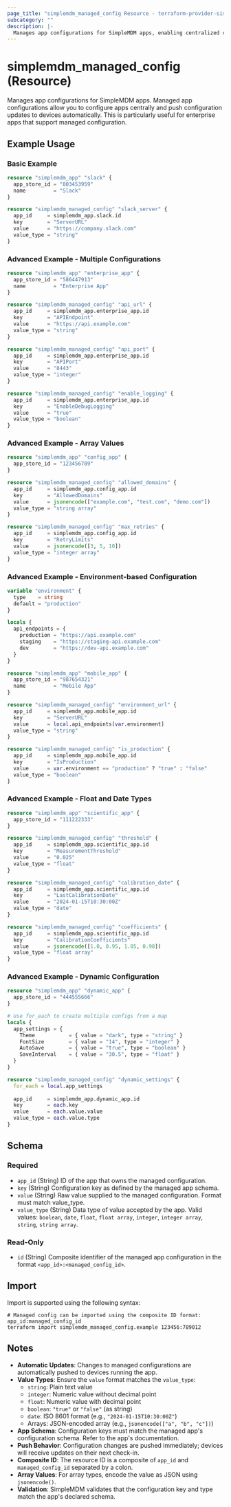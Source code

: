 ```yaml
---
page_title: "simplemdm_managed_config Resource - terraform-provider-simplemdm"
subcategory: ""
description: |-
  Manages app configurations for SimpleMDM apps, enabling centralized configuration management and automatic updates.
---
```


# simplemdm_managed_config (Resource)

Manages app configurations for SimpleMDM apps. Managed app configurations allow you to configure apps centrally and push configuration updates to devices automatically. This is particularly useful for enterprise apps that support managed configuration.

## Example Usage

### Basic Example

```terraform
resource "simplemdm_app" "slack" {
  app_store_id = "803453959"
  name         = "Slack"
}

resource "simplemdm_managed_config" "slack_server" {
  app_id     = simplemdm_app.slack.id
  key        = "ServerURL"
  value      = "https://company.slack.com"
  value_type = "string"
}
```

### Advanced Example - Multiple Configurations

```terraform
resource "simplemdm_app" "enterprise_app" {
  app_store_id = "586447913"
  name         = "Enterprise App"
}

resource "simplemdm_managed_config" "api_url" {
  app_id     = simplemdm_app.enterprise_app.id
  key        = "APIEndpoint"
  value      = "https://api.example.com"
  value_type = "string"
}

resource "simplemdm_managed_config" "api_port" {
  app_id     = simplemdm_app.enterprise_app.id
  key        = "APIPort"
  value      = "8443"
  value_type = "integer"
}

resource "simplemdm_managed_config" "enable_logging" {
  app_id     = simplemdm_app.enterprise_app.id
  key        = "EnableDebugLogging"
  value      = "true"
  value_type = "boolean"
}
```

### Advanced Example - Array Values

```terraform
resource "simplemdm_app" "config_app" {
  app_store_id = "123456789"
}

resource "simplemdm_managed_config" "allowed_domains" {
  app_id     = simplemdm_app.config_app.id
  key        = "AllowedDomains"
  value      = jsonencode(["example.com", "test.com", "demo.com"])
  value_type = "string array"
}

resource "simplemdm_managed_config" "max_retries" {
  app_id     = simplemdm_app.config_app.id
  key        = "RetryLimits"
  value      = jsonencode([3, 5, 10])
  value_type = "integer array"
}
```

### Advanced Example - Environment-based Configuration

```terraform
variable "environment" {
  type    = string
  default = "production"
}

locals {
  api_endpoints = {
    production = "https://api.example.com"
    staging    = "https://staging-api.example.com"
    dev        = "https://dev-api.example.com"
  }
}

resource "simplemdm_app" "mobile_app" {
  app_store_id = "987654321"
  name         = "Mobile App"
}

resource "simplemdm_managed_config" "environment_url" {
  app_id     = simplemdm_app.mobile_app.id
  key        = "ServerURL"
  value      = local.api_endpoints[var.environment]
  value_type = "string"
}

resource "simplemdm_managed_config" "is_production" {
  app_id     = simplemdm_app.mobile_app.id
  key        = "IsProduction"
  value      = var.environment == "production" ? "true" : "false"
  value_type = "boolean"
}
```

### Advanced Example - Float and Date Types

```terraform
resource "simplemdm_app" "scientific_app" {
  app_store_id = "111222333"
}

resource "simplemdm_managed_config" "threshold" {
  app_id     = simplemdm_app.scientific_app.id
  key        = "MeasurementThreshold"
  value      = "0.025"
  value_type = "float"
}

resource "simplemdm_managed_config" "calibration_date" {
  app_id     = simplemdm_app.scientific_app.id
  key        = "LastCalibrationDate"
  value      = "2024-01-15T10:30:00Z"
  value_type = "date"
}

resource "simplemdm_managed_config" "coefficients" {
  app_id     = simplemdm_app.scientific_app.id
  key        = "CalibrationCoefficients"
  value      = jsonencode([1.0, 0.95, 1.05, 0.98])
  value_type = "float array"
}
```

### Advanced Example - Dynamic Configuration

```terraform
resource "simplemdm_app" "dynamic_app" {
  app_store_id = "444555666"
}

# Use for_each to create multiple configs from a map
locals {
  app_settings = {
    Theme           = { value = "dark", type = "string" }
    FontSize        = { value = "14", type = "integer" }
    AutoSave        = { value = "true", type = "boolean" }
    SaveInterval    = { value = "30.5", type = "float" }
  }
}

resource "simplemdm_managed_config" "dynamic_settings" {
  for_each = local.app_settings
  
  app_id     = simplemdm_app.dynamic_app.id
  key        = each.key
  value      = each.value.value
  value_type = each.value.type
}
```

<!-- schema generated by tfplugindocs -->
## Schema

### Required

- `app_id` (String) ID of the app that owns the managed configuration.
- `key` (String) Configuration key as defined by the managed app schema.
- `value` (String) Raw value supplied to the managed configuration. Format must match value_type.
- `value_type` (String) Data type of value accepted by the app. Valid values: `boolean`, `date`, `float`, `float array`, `integer`, `integer array`, `string`, `string array`.

### Read-Only

- `id` (String) Composite identifier of the managed app configuration in the format `<app_id>:<managed_config_id>`.

## Import

Import is supported using the following syntax:

```shell
# Managed config can be imported using the composite ID format: app_id:managed_config_id
terraform import simplemdm_managed_config.example 123456:789012
```

## Notes

- **Automatic Updates**: Changes to managed configurations are automatically pushed to devices running the app.
- **Value Types**: Ensure the `value` format matches the `value_type`:
  - `string`: Plain text value
  - `integer`: Numeric value without decimal point
  - `float`: Numeric value with decimal point
  - `boolean`: `"true"` or `"false"` (as string)
  - `date`: ISO 8601 format (e.g., `"2024-01-15T10:30:00Z"`)
  - Arrays: JSON-encoded array (e.g., `jsonencode(["a", "b", "c"])`)
- **App Schema**: Configuration keys must match the managed app's configuration schema. Refer to the app's documentation.
- **Push Behavior**: Configuration changes are pushed immediately; devices will receive updates on their next check-in.
- **Composite ID**: The resource ID is a composite of `app_id` and `managed_config_id` separated by a colon.
- **Array Values**: For array types, encode the value as JSON using `jsonencode()`.
- **Validation**: SimpleMDM validates that the configuration key and type match the app's declared schema.